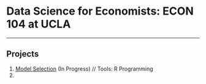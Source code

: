 # Data Science for Economists: ECON 104 at UCLA

***

## Projects

1. [Model Selection]() (In Progress) // Tools: R Programming
2. 

